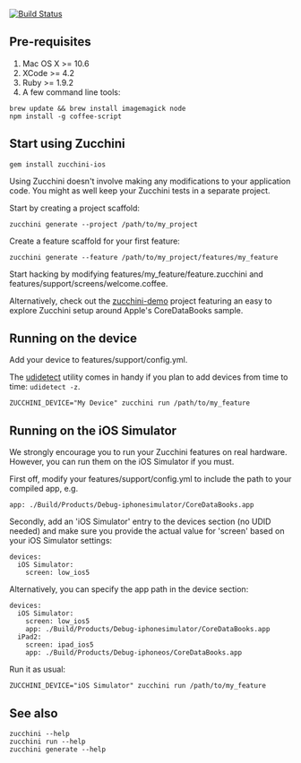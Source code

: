 [![Build Status](https://api.travis-ci.org/zucchini-src/zucchini.png)](http://travis-ci.org/zucchini-src/zucchini)

Pre-requisites
--------------
 1. Mac OS X >= 10.6
 2. XCode >= 4.2
 3. Ruby >= 1.9.2
 4. A few command line tools:

```
brew update && brew install imagemagick node
npm install -g coffee-script
```

Start using Zucchini
----------------------
```
gem install zucchini-ios
```

Using Zucchini doesn't involve making any modifications to your application code.
You might as well keep your Zucchini tests in a separate project.

Start by creating a project scaffold:

```
zucchini generate --project /path/to/my_project
```

Create a feature scaffold for your first feature:

```
zucchini generate --feature /path/to/my_project/features/my_feature
```

Start hacking by modifying features/my_feature/feature.zucchini and features/support/screens/welcome.coffee.

Alternatively, check out the [zucchini-demo](https://github.com/rajbeniwal/zucchini-demo) project featuring an easy to explore Zucchini setup around Apple's CoreDataBooks sample.

Running on the device
--------------------------------
Add your device to features/support/config.yml.

The [udidetect](https://github.com/vaskas/udidetect) utility comes in handy if you plan to add devices from time to time: `udidetect -z`.

```
ZUCCHINI_DEVICE="My Device" zucchini run /path/to/my_feature
```

Running on the iOS Simulator
-------------------------------
We strongly encourage you to run your Zucchini features on real hardware. However, you can run them on the iOS Simulator if you must.

First off, modify your features/support/config.yml to include the path to your compiled app, e.g.

```
app: ./Build/Products/Debug-iphonesimulator/CoreDataBooks.app
```

Secondly, add an 'iOS Simulator' entry to the devices section (no UDID needed) and make sure you provide the actual value for 'screen' based on your iOS Simulator settings:

```
devices:
  iOS Simulator:
    screen: low_ios5
```

Alternatively, you can specify the app path in the device section:

```
devices:
  iOS Simulator:
    screen: low_ios5
    app: ./Build/Products/Debug-iphonesimulator/CoreDataBooks.app
  iPad2:
    screen: ipad_ios5
    app: ./Build/Products/Debug-iphoneos/CoreDataBooks.app
```


Run it as usual:

```
ZUCCHINI_DEVICE="iOS Simulator" zucchini run /path/to/my_feature
```

See also
---------
```
zucchini --help
zucchini run --help
zucchini generate --help
```
